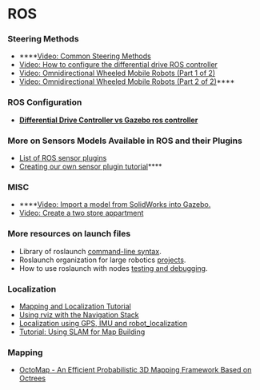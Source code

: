 # ROS



### Steering Methods

* ****[Video: Common Steering Methods](https://www.youtube.com/watch?v=F3G0sUz3\_Jw\&feature=emb\_title)
* [Video: How to configure the differential drive ROS controller](https://www.youtube.com/watch?v=9OWxX7PA4SU)
* [Video: Omnidirectional Wheeled Mobile Robots (Part 1 of 2)](https://www.youtube.com/watch?v=NcOT9hOsceE)
* [Video: Omnidirectional Wheeled Mobile Robots (Part 2 of 2)](https://www.youtube.com/watch?v=B1K-ti5Lqjc)****

### ROS Configuration

* ****[Differential Drive Controller vs Gazebo ros controller](https://answers.ros.org/question/209389/what-is-the-difference-between-the-gazebo-differential-drive-plugin-and-a-differential-drive-controller-spawned-by-controller\_spawner/)****

### More on Sensors Models Available in ROS and their Plugins

* [List of ROS sensor plugins](http://gazebosim.org/tutorials?tut=ros\_gzplugins)
* [Creating our own sensor plugin tutorial](https://review.udacity.com/The%20next%20step%20is%20to%20make%20sure%20we%20are%20confident%20writing%20our%20own%20plugins,%20and%20this%20is%20explained%20here%20with%20a%20great%20level%20of%20details.)****

### MISC

* ****[Video: Import a model from SolidWorks into Gazebo.](https://www.youtube.com/watch?v=T7X\_p\_KMwus)
* [Video: Create a two store appartment](https://www.youtube.com/watch?v=gSurY5XlsIs)

### More resources on launch files

* Library of roslaunch [command-line syntax](http://wiki.ros.org/roslaunch/Commandline%20Tools).
* Roslaunch organization for large robotics [projects](https://review.udacity.com/wiki.ros.org/roslaunch/Tutorials/Roslaunch%20tips%20for%20larger%20projects).
* How to use roslaunch with nodes [testing and debugging](http://wiki.ros.org/roslaunch/Tutorials/Roslaunch%20Nodes%20in%20Valgrind%20or%20GDB).

### Localization

* [Mapping and Localization Tutorial](https://ocw.tudelft.nl/course-lectures/3-3-3-mapping-and-localization-tutorial/)
* [Using rviz with the Navigation Stack](http://wiki.ros.org/navigation/Tutorials/Using%20rviz%20with%20the%20Navigation%20Stack)
* [Localization using GPS, IMU and robot\_localization](https://wiki.nps.edu/display/RC/Localization+using+GPS%2C+IMU+and+robot\_localization)
* [Tutorial: Using SLAM for Map Building](https://mushr.io/tutorials/mapping/)

### Mapping

* [OctoMap - An Efficient Probabilistic 3D Mapping Framework Based on Octrees](https://octomap.github.io/)

